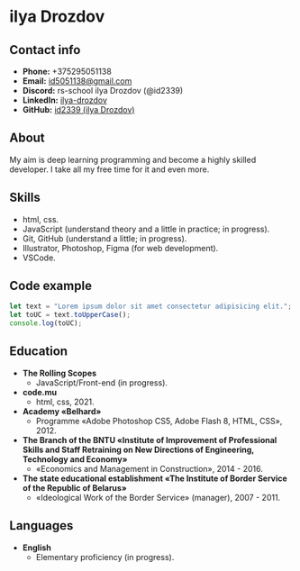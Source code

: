 # ilya Drozdov

## Contact info
* **Phone:** +375295051138
* **Email:** [id5051138@gmail.com](id5051138@gmail.com)
* **Discord:** rs-school ilya Drozdov (@id2339)
* **LinkedIn:** [ilya-drozdov](https://www.linkedin.com/in/ilya-drozdov/)
* **GitHub:** [id2339 (ilya Drozdov)](https://github.com/id2339)

## About
My aim is deep learning programming and become a highly skilled developer. I take all my free time for it and even more.

## Skills

* html, css.
* JavaScript (understand theory and a little in practice; in progress).
* Git, GitHub (understand a little; in progress).
* Illustrator, Photoshop, Figma (for web development).
* VSCode.

## Code example
```JavaScript
let text = "Lorem ipsum dolor sit amet consectetur adipisicing elit.";
let toUC = text.toUpperCase();
console.log(toUC);
```

## Education
* **The Rolling Scopes**
  * JavaScript/Front-end (in progress).
* **code.mu**
  * html, css, 2021.
* **Academy «Belhard»**
  * Programme «Adobe Photoshop CS5, Adobe Flash 8, HTML, CSS», 2012.
* **The Branch of the BNTU «Institute of Improvement of Professional Skills and Staff Retraining on New Directions of Engineering, Technology and Economy»**
  * «Economics and Management in Construction», 2014 - 2016.
* **The state educational establishment «The Institute of Border Service of the Republic of Belarus»**
  * «Ideological Work of the Border Service» (manager), 2007 - 2011.

## Languages
* **English**
  * Elementary proficiency (in progress).
